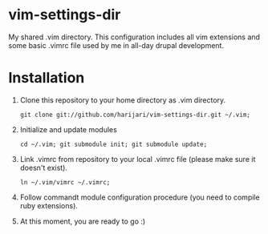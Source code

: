 vim-settings-dir
================

My shared .vim directory. 
This configuration includes all vim extensions and some basic .vimrc file used by me in all-day drupal development.

Installation
================
1. Clone this repository to your home directory as .vim directory. 

    `git clone git://github.com/harijari/vim-settings-dir.git ~/.vim;`

2. Initialize and update modules

    `cd ~/.vim;
    git submodule init;
    git submodule update;`

3. Link .vimrc from repository to your local .vimrc file (please make sure it doesn't exist).

    `ln ~/.vim/vimrc ~/.vimrc;`
    
4. Follow commandt module configuration procedure (you need to compile ruby extensions).
5. At this moment, you are ready to go :)